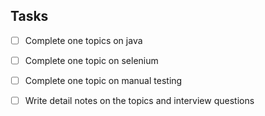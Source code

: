 ## Tasks
- [ ] Complete one topics on java
- [ ] Complete one topic on selenium
- [ ] Complete one topic on manual testing
- [ ] Write detail notes on the topics and interview questions
	
	